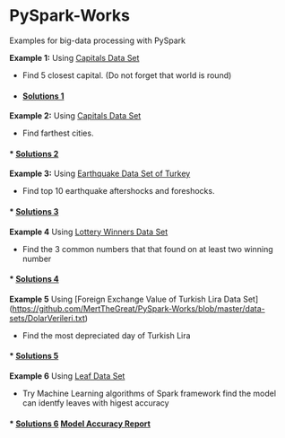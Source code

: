 # PySpark-Works
Examples for big-data processing with PySpark

**Example 1:** Using [Capitals Data Set](https://github.com/MertTheGreat/PySpark-Works/blob/master/data-sets/Capitals.txt)
* Find 5 closest capital. (Do not forget that world is round)
* #### [Solutions 1](https://github.com/MertTheGreat/PySpark-Works/blob/master/Notebooks/Mert-Ertugrul-Question1.ipynb)

**Example 2:** Using [Capitals Data Set](https://github.com/MertTheGreat/PySpark-Works/blob/master/data-sets/Capitals.txt)
* Find farthest cities.
#### * [Solutions 2](https://github.com/MertTheGreat/PySpark-Works/blob/master/Notebooks/Mert-Ertugrul-Question2.ipynb)

**Example 3:** Using [Earthquake Data Set of Turkey](https://github.com/MertTheGreat/PySpark-Works/blob/master/data-sets/DepremVerileri-2019-Nisan-1.txt) 
* Find top 10 earthquake aftershocks and foreshocks.
#### * [Solutions 3](https://github.com/MertTheGreat/PySpark-Works/blob/master/Notebooks/Mert-Ertugrul-Question3.ipynb)

**Example 4** Using [Lottery Winners Data Set](https://github.com/MertTheGreat/PySpark-Works/blob/master/data-sets/SayisalLoto.txt)
* Find the 3 common numbers that that found on at least two winning number
#### * [Solutions 4](https://github.com/MertTheGreat/PySpark-Works/blob/master/Notebooks/Mert-Ertugrul-Question4.ipynb)

**Example 5** Using [Foreign Exchange Value of Turkish Lira Data Set] (https://github.com/MertTheGreat/PySpark-Works/blob/master/data-sets/DolarVerileri.txt)
* Find the most depreciated day of Turkish Lira
#### * [Solutions 5](https://github.com/MertTheGreat/PySpark-Works/blob/master/Notebooks/Mert-Ertugrul-Question5.ipynb)

**Example 6** Using [Leaf Data Set](https://github.com/MertTheGreat/PySpark-Works/blob/master/data-sets/sample_multiclass_classification_data.txt)
* Try Machine Learning algorithms of Spark framework find the model can identfy leaves with higest accuracy
#### * [Solutions 6](https://github.com/MertTheGreat/PySpark-Works/blob/master/Notebooks/Mert_Ertugrul_Leaf_Identifier.ipynb)  [Model Accuracy Report](https://github.com/MertTheGreat/PySpark-Works/blob/master/Notebooks/Mert_Ertugrul_Leaf_Identifier_Model_Report.pdf)
